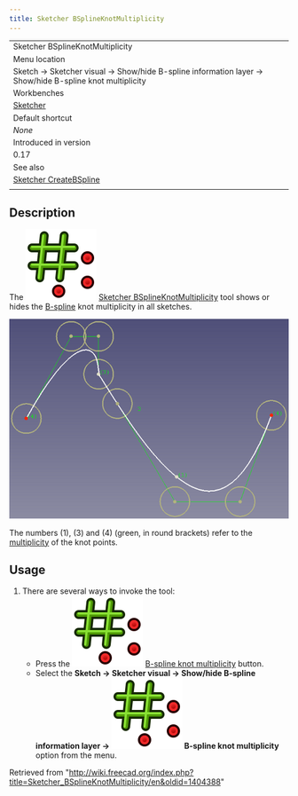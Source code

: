 ```yaml
---
title: Sketcher BSplineKnotMultiplicity
---
```


|                                                                                                        |
| ------------------------------------------------------------------------------------------------------ |
| Sketcher BSplineKnotMultiplicity                                                                       |
| Menu location                                                                                          |
| Sketch → Sketcher visual → Show/hide B-spline information layer → Show/hide B-spline knot multiplicity |
| Workbenches                                                                                            |
| [Sketcher](/Sketcher_Workbench "Sketcher Workbench")                                                   |
| Default shortcut                                                                                       |
| _None_                                                                                                 |
| Introduced in version                                                                                  |
| 0.17                                                                                                   |
| See also                                                                                               |
| [Sketcher CreateBSpline](/Sketcher_CreateBSpline "Sketcher CreateBSpline")                             |
|                                                                                                        |

## Description

The ![](/src/assets/images/Sketcher_BSplineKnotMultiplicity.svg) [Sketcher BSplineKnotMultiplicity](/Sketcher_BSplineKnotMultiplicity "Sketcher BSplineKnotMultiplicity") tool shows or hides the [B-spline](/B-Splines "B-Splines") knot multiplicity in all sketches.

![](/src/assets/images/Sketcher_KnotMultiplicity_multiplicity3.png)

The numbers (1), (3) and (4) (green, in round brackets) refer to the [multiplicity](/Sketcher_BSplineIncreaseKnotMultiplicity "Sketcher BSplineIncreaseKnotMultiplicity") of the knot points.

## Usage

1. There are several ways to invoke the tool:
   - Press the ![](/src/assets/images/Sketcher_BSplineKnotMultiplicity.svg) [B-spline knot multiplicity](/Sketcher_BSplineKnotMultiplicity "Sketcher BSplineKnotMultiplicity") button.
   - Select the **Sketch → Sketcher visual → Show/hide B-spline information layer → ![](/src/assets/images/Sketcher_BSplineKnotMultiplicity.svg) B-spline knot multiplicity** option from the menu.

Retrieved from "<http://wiki.freecad.org/index.php?title=Sketcher_BSplineKnotMultiplicity/en&oldid=1404388>"
